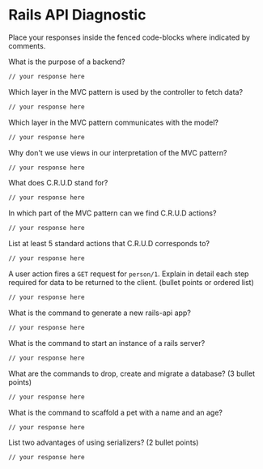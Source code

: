 # Rails API Diagnostic

Place your responses inside the fenced code-blocks where indicated by comments.


What is the purpose of a backend?

```bash
// your response here
```

Which layer in the MVC pattern is used by the controller to fetch data?

```bash
// your response here
```

Which layer in the MVC pattern communicates with the model?

```bash
// your response here
```

Why don't we use views in our interpretation of the MVC pattern?

```bash
// your response here
```

What does C.R.U.D stand for?

```bash
// your response here
```

In which part of the MVC pattern can we find C.R.U.D actions?

```bash
// your response here
```
List at least 5 standard actions that C.R.U.D corresponds to?

```bash
// your response here
```

A user action fires a `GET` request for `person/1`. Explain in detail each step
required for data to be returned to the client. (bullet points or ordered list)

```bash
// your response here
```

What is the command to generate a new rails-api app?

```bash
// your response here
```

What is the command to start an instance of a rails server?

```bash
// your response here
```

What are the commands to drop, create and migrate a database? (3 bullet points)

```bash
// your response here
```

What is the command to scaffold a pet with a name and an age?

```bash
// your response here
```

List two advantages of using serializers? (2 bullet points)

```bash
// your response here
```
